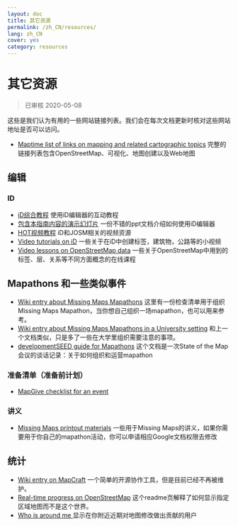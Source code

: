 ```yaml
---
layout: doc
title: 其它资源
permalink: /zh_CN/resources/
lang: zh_CN
cover: yes
category: resources
---
```


# 其它资源

>已审核 2020-05-08

这些是我们认为有用的一些网站链接列表。我们会在每次文档更新时核对这些网站地址是否可以访问。

  * [Maptime list of links on mapping and related cartographic topics](http://maptime.io/lessons-resources/) 完整的链接列表包含OpenStreetMap、可视化、地图创建以及Web地图


## 编辑

### ID

  * [iD综合教程](http://www.openstreetmap.org/edit?editor=id#walkthrough=true) 使用iD编辑器的互动教程
  * [包含本指南内容的演示幻灯片](/files/iD-editor-training.pptx) 一份不错的ppt文档介绍如何使用iD编辑器
  * [HOT视频教程](https://www.youtube.com/playlist?list=PLb9506_-6FMHULD9iDUAh-4qpxKdVspnD) iD和JOSM相关的视频资源
  * [Video tutorials on iD](https://www.sjtdelfs.de/wordpress/?page_id=84) 一些关于在iD中创建标签，建筑物，公路等的小视频
  * [Video lessons on OpenStreetMap data](https://www.youtube.com/playlist?list=PLqC3rFN6pDezPK0NifkGCSMop3vcXQEEU) 一些关于OpenStreetMap中用到的标签、层、关系等不同方面概念的在线课程

## Mapathons 和一些类似事件

  * [Wiki entry about Missing Maps Mapathons](http://wiki.openstreetmap.org/wiki/Missing_Maps_mapathons) 这里有一份检查清单用于组织Missing Maps Mapathon，当你想自己组织一场mapathon，也可以用来参考。
  * [Wiki entry about Missing Maps Mapathons in a University setting](http://wiki.openstreetmap.org/wiki/Missing_Maps_mapathons:_for_students_and_universities) 和上一个文档类似，只是多了一些在大学里组织需要注意的事项。
  * [developmentSEED guide for Mapathons](https://developmentseed.org/blog/2015/06/07/organizing-mapathons/) 这个文档是一次State of the Map会议的谈话记录：关于如何组织和运营mapathon

### 准备清单（准备前计划）

  * [MapGive checklist for an event](https://mapgive.state.gov/box/#resources&event-checklist)

### 讲义 

  * [Missing Maps printout materials](https://drive.google.com/drive/folders/0BwOZ7Miy-DQdZFBGYXJ2QWljLWM) 一些用于Missing Maps的讲义，如果你需要用于你自己的mapathon活动，你可以申请相应Google文档权限去修改

## 统计

  * [Wiki entry on MapCraft](https://wiki.openstreetmap.org/wiki/MapCraft) 一个简单的开源协作工具，但是目前已经不再被维护。
  * [Real-time progress on OpenStreetMap](https://github.com/osmlab/show-me-the-way) 这个readme页解释了如何显示指定区域地图而不是这个世界。
  * [Who is around me ](http://resultmaps.neis-one.org/oooc) 显示在你附近近期对地图修改做出贡献的用户